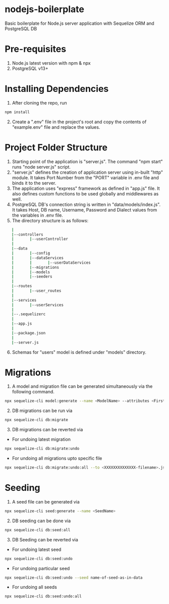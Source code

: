 # nodejs-boilerplate
Basic boilerplate for Node.js server application with Sequelize ORM and PostgreSQL DB 
# Pre-requisites
1) Node.js latest version with npm & npx
2) PostgreSQL v13+
# Installing Dependencies
1) After cloning the repo, run 
```bash
npm install
```
2) Create a ".env" file in the project's root and copy the contents of "example.env" file and replace the values.
# Project Folder Structure
1) Starting point of the application is "server.js". The command "npm start" runs "node server.js" script.
2) "server.js" defines the creation of application server using in-built "http" module. It takes Port Number from the "PORT" variable in .env file and binds it to the server.
3) The application uses "express" framework as defined in "app.js" file. It also defines custom functions to be used globally and middlewares as well.
4) PostgreSQL DB's connection string is written in "data/models/index.js". It takes Host, DB name, Username, Password and Dialect values from the variables in .env file.
5) The directory structure is as follows:
```bash
   |
   |--controllers
   |       |--userController
   |       
   |--data
   |       |--config
   |       |--dataServices
   |       |       |--userDataServices
   |       |--migrations
   |       |--models
   |       |--seeders
   |
   |--routes
   |       |--user_routes
   |
   |--services
   |       |--userServices
   |
   |--.sequelizerc
   |
   |--app.js
   |
   |--package.json
   |
   |--server.js
 ```
           
6) Schemas for "users" model is defined under "models" directory.
# Migrations
1) A model and migration file can be generated simultaneously via the following command.
```bash
npx sequelize-cli model:generate --name <ModelName> --attributes <FirstAttribute>:<dataType>,<SecondAttribute>:<dataType> ...
```
2) DB migrations can be run via
```bash
npx sequelize-cli db:migrate
```
3) DB migrations can be reverted via
- For undoing latest migration
```bash
npx sequelize-cli db:migrate:undo
```
- For undoing all migrations upto specific file
```bash
npx sequelize-cli db:migrate:undo:all --to <XXXXXXXXXXXXXX-filename>.js
```
# Seeding
1) A seed file can be generated via
```bash
npx sequelize-cli seed:generate --name <SeedName>
```
2) DB seeding can be done via
```bash
npx sequelize-cli db:seed:all
```
3) DB Seeding can be reverted via
- For undoing latest seed
```bash
npx sequelize-cli db:seed:undo
```
- For undoing particular seed
```bash
npx sequelize-cli db:seed:undo --seed name-of-seed-as-in-data
```
- For undoing all seeds
```bash
npx sequelize-cli db:seed:undo:all
```